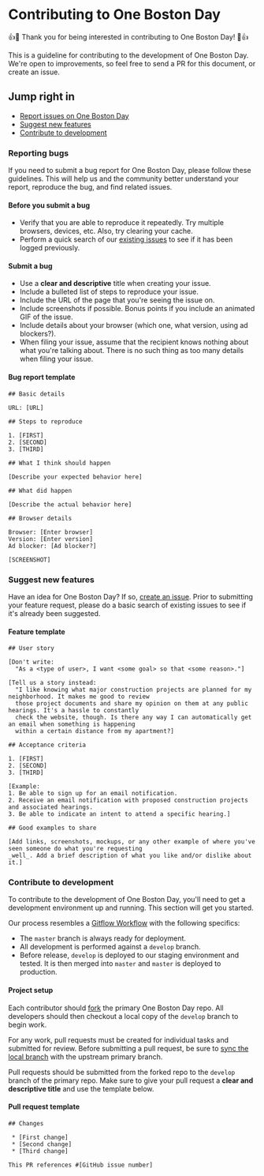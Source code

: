 # Contributing to One Boston Day

:+1::tada: Thank you for being interested in contributing to One Boston Day! :tada::+1:

This is a guideline for contributing to the development of One Boston Day. We're open to improvements, so feel free to send a PR for this document, or create an issue.

## Jump right in

 * [Report issues on One Boston Day](#reporting-bugs)
 * [Suggest new features](#suggest-new-features)
 * [Contribute to development](#contribute-to-development)

### Reporting bugs

If you need to submit a bug report for One Boston Day, please follow these guidelines. This will help us and the community better understand your report, reproduce the bug, and find related issues.

#### Before you submit a bug

 * Verify that you are able to reproduce it repeatedly. Try multiple browsers, devices, etc. Also, try clearing your cache.
 * Perform a quick search of our [existing issues](https://github.com/CityOfBoston/onebostonday/issues) to see if it has been logged previously.

#### Submit a bug

 * Use a **clear and descriptive** title when creating your issue.
 * Include a bulleted list of steps to reproduce your issue.
 * Include the URL of the page that you're seeing the issue on.
 * Include screenshots if possible. Bonus points if you include an animated GIF of the issue.
 * Include details about your browser (which one, what version, using ad blockers?).
 * When filing your issue, assume that the recipient knows nothing about what you're talking about. There is no such thing as too many details when filing your issue.

#### Bug report template

```
## Basic details

URL: [URL]

## Steps to reproduce

1. [FIRST]
2. [SECOND]
3. [THIRD]

## What I think should happen

[Describe your expected behavior here]

## What did happen

[Describe the actual behavior here]

## Browser details

Browser: [Enter browser]
Version: [Enter version]
Ad blocker: [Ad blocker?]

[SCREENSHOT]
```

### Suggest new features

Have an idea for One Boston Day? If so, [create an issue](https://github.com/CityOfBoston/onebostonday/issues). Prior to submitting your feature request, please do a basic search of existing issues to see if it's already been suggested.

#### Feature template

```
## User story

[Don't write:
  "As a <type of user>, I want <some goal> so that <some reason>."]

[Tell us a story instead:
  "I like knowing what major construction projects are planned for my neighborhood. It makes me good to review
  those project documents and share my opinion on them at any public hearings. It's a hassle to constantly 
  check the website, though. Is there any way I can automatically get an email when something is happening
  within a certain distance from my apartment?]

## Acceptance criteria

1. [FIRST]
2. [SECOND]
3. [THIRD]

[Example:
1. Be able to sign up for an email notification.
2. Receive an email notification with proposed construction projects and associated hearings.
3. Be able to indicate an intent to attend a specific hearing.]

## Good examples to share

[Add links, screenshots, mockups, or any other example of where you've seen someone do what you're requesting
_well_. Add a brief description of what you like and/or dislike about it.]

```

### Contribute to development

To contribute to the development of One Boston Day, you'll need to get a development environment up and running. This section will get you started.

Our process resembles a [Gitflow Workflow](https://www.atlassian.com/git/workflows#!workflow-gitflow) with the following specifics:

* The `master` branch is always ready for deployment.
* All development is performed against a `develop` branch.
* Before release, `develop` is deployed to our staging environment and tested. It is then merged into `master` and `master` is deployed to production.


#### Project setup

Each contributor should [fork](https://help.github.com/articles/fork-a-repo) the primary One Boston Day repo. All developers should then checkout a local copy of the `develop` branch to begin work.

For any work, pull requests must be created for individual tasks and submitted for review. Before submitting a pull request, be sure to [sync the local branch](https://help.github.com/articles/syncing-a-fork) with the upstream primary branch.

Pull requests should be submitted from the forked repo to the `develop` branch of the primary repo. Make sure to give your pull request a **clear and descriptive title** and use the template below.

#### Pull request template

```
## Changes

 * [First change]
 * [Second change]
 * [Third change]

This PR references #[GitHub issue number]
```
